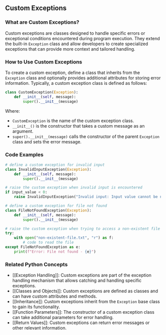 ## Custom Exceptions

### What are Custom Exceptions?
Custom exceptions are classes designed to handle specific errors or exceptional conditions encountered during program execution. They extend the built-in `Exception` class and allow developers to create specialized exceptions that can provide more context and tailored handling.

### How to Use Custom Exceptions
To create a custom exception, define a class that inherits from the `Exception` class and optionally provides additional attributes for storing error information. Typically, a custom exception class is defined as follows:

```python
class CustomException(Exception):
    def __init__(self, message):
        super().__init__(message)
```

Where:

- `CustomException` is the name of the custom exception class.
- `__init__()` is the constructor that takes a custom message as an argument.
- `super().__init__(message)` calls the constructor of the parent `Exception` class and sets the error message.

### Code Examples
```python
# define a custom exception for invalid input
class InvalidInputException(Exception):
    def __init__(self, message):
        super().__init__(message)

# raise the custom exception when invalid input is encountered
if input_value < 0:
    raise InvalidInputException("Invalid input: Input value cannot be negative")
```

```python
# define a custom exception for file not found
class FileNotFoundException(Exception):
    def __init__(self, message):
        super().__init__(message)

# raise the custom exception when trying to access a non-existent file
try:
    with open("non-existent-file.txt", "r") as f:
        # code to read the file
except FileNotFoundException as e:
    print(f"Error: File not found - {e}")
```

### Related Python Concepts

- [[Exception Handling]]: Custom exceptions are part of the exception handling mechanism that allows catching and handling specific exceptions.
- [[Classes and Objects]]: Custom exceptions are defined as classes and can have custom attributes and methods.
- [[Inheritance]]: Custom exceptions inherit from the `Exception` base class to gain its functionality.
- [[Function Parameters]]: The constructor of a custom exception class can take additional parameters for error handling.
- [[Return Values]]: Custom exceptions can return error messages or other relevant information.